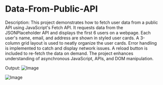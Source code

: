 # Data-From-Public-API
Description:
This project demonstrates how to fetch user data from a public API using JavaScript's Fetch API.
It requests data from the JSONPlaceholder API and displays the first 6 users on a webpage.
Each user's name, email, and address are shown in styled user cards.
A 3-column grid layout is used to neatly organize the user cards.
Error handling is implemented to catch and display network issues.
A reload button is included to re-fetch the data on demand.
The project enhances understanding of asynchronous JavaScript, APIs, and DOM manipulation.

Output:
![Image](https://github.com/user-attachments/assets/7bea52b1-06e4-4784-96b3-72f35a552e69)

![Image](https://github.com/user-attachments/assets/f6e02234-a811-423b-9b59-4cf74412ede2)
